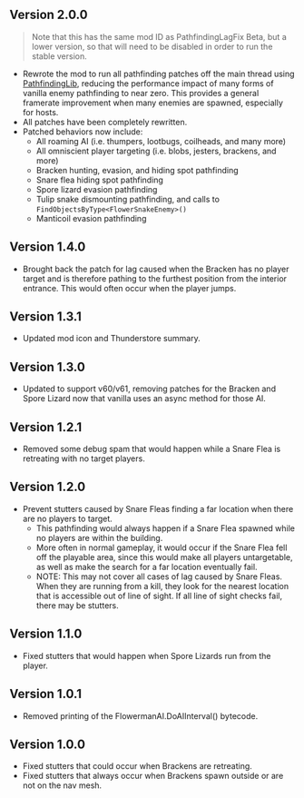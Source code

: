 ## Version 2.0.0
> Note that this has the same mod ID as PathfindingLagFix Beta, but a lower version, so that will need to be disabled in order to run the stable version.

- Rewrote the mod to run all pathfinding patches off the main thread using [PathfindingLib](https://thunderstore.io/c/lethal-company/p/Zaggy1024/PathfindingLib/), reducing the performance impact of many forms of vanilla enemy pathfinding to near zero. This provides a general framerate improvement when many enemies are spawned, especially for hosts.
- All patches have been completely rewritten.
- Patched behaviors now include:
  - All roaming AI (i.e. thumpers, lootbugs, coilheads, and many more)
  - All omniscient player targeting (i.e. blobs, jesters, brackens, and more)
  - Bracken hunting, evasion, and hiding spot pathfinding
  - Snare flea hiding spot pathfinding
  - Spore lizard evasion pathfinding
  - Tulip snake dismounting pathfinding, and calls to `FindObjectsByType<FlowerSnakeEnemy>()`
  - Manticoil evasion pathfinding

## Version 1.4.0
- Brought back the patch for lag caused when the Bracken has no player target and is therefore pathing to the furthest position from the interior entrance. This would often occur when the player jumps.

## Version 1.3.1
- Updated mod icon and Thunderstore summary.

## Version 1.3.0
- Updated to support v60/v61, removing patches for the Bracken and Spore Lizard now that vanilla uses an async method for those AI.

## Version 1.2.1
- Removed some debug spam that would happen while a Snare Flea is retreating with no target players.

## Version 1.2.0
- Prevent stutters caused by Snare Fleas finding a far location when there are no players to target.
  - This pathfinding would always happen if a Snare Flea spawned while no players are within the building.
  - More often in normal gameplay, it would occur if the Snare Flea fell off the playable area, since this would make all players untargetable, as well as make the search for a far location eventually fail.
  - NOTE: This may not cover all cases of lag caused by Snare Fleas. When they are running from a kill, they look for the nearest location that is accessible out of line of sight. If all line of sight checks fail, there may be stutters.

## Version 1.1.0
- Fixed stutters that would happen when Spore Lizards run from the player.

## Version 1.0.1
- Removed printing of the FlowermanAI.DoAIInterval() bytecode.

## Version 1.0.0
- Fixed stutters that could occur when Brackens are retreating.
- Fixed stutters that always occur when Brackens spawn outside or are not on the nav mesh.
